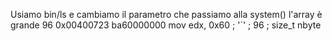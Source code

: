 Usiamo bin/ls e cambiamo il parametro che passiamo alla system()
l'array è grande 96
0x00400723      ba60000000     mov edx, 0x60               ; '`' ; 96 ; size_t nbyte

